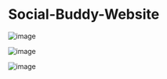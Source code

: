 
# Social-Buddy-Website

![image](https://user-images.githubusercontent.com/58988171/92331319-893d2580-f02a-11ea-9a65-fbca0fc9f9b4.png)

![image](https://user-images.githubusercontent.com/58988171/92331335-af62c580-f02a-11ea-9599-047a7c99af53.png)

![image](https://user-images.githubusercontent.com/58988171/92331398-197b6a80-f02b-11ea-9b3a-1001f083d979.png)


